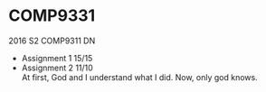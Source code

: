 # COMP9331
2016 S2 COMP9311 DN<br>
* Assignment 1 15/15
* Assignment 2 11/10<br>
At first, God and I understand what I did. Now, only god knows.
